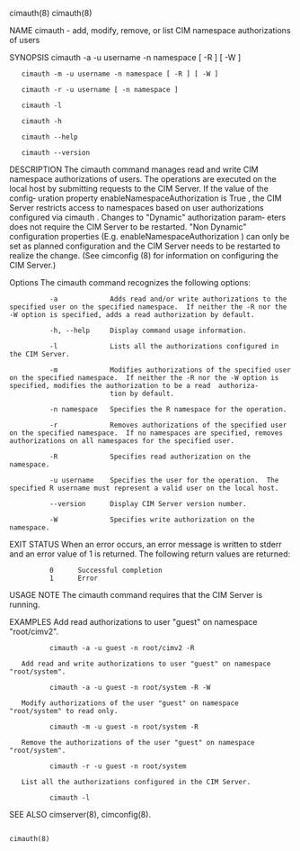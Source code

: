 cimauth(8)                                                                                                                                                                                         cimauth(8)



NAME
       cimauth - add, modify, remove, or list CIM namespace authorizations of users

SYNOPSIS
       cimauth -a -u username -n namespace [ -R ] [ -W ]

       cimauth -m -u username -n namespace [ -R ] [ -W ]

       cimauth -r -u username [ -n namespace ]

       cimauth -l

       cimauth -h

       cimauth --help

       cimauth --version


DESCRIPTION
       The cimauth command manages read and write CIM namespace authorizations of users. The operations are executed on the local host by submitting requests to the CIM Server.  If the value of the config‐
       uration property enableNamespaceAuthorization is True , the CIM Server restricts access to namespaces based on user authorizations configured via cimauth .  Changes to "Dynamic" authorization param‐
       eters  does  not require the CIM Server to be restarted. "Non Dynamic" configuration properties (E.g. enableNamespaceAuthorization ) can only be set as planned configuration and the CIM Server needs
       to be restarted to realize the change.  (See cimconfig (8) for information on configuring the CIM Server.)

   Options
       The cimauth command recognizes the following options:

              -a             Adds read and/or write authorizations to the specified user on the specified namespace.  If neither the -R nor the -W option is specified, adds a read authorization by default.

              -h, --help     Display command usage information.

              -l             Lists all the authorizations configured in the CIM Server.

              -m             Modifies authorizations of the specified user on the specified namespace.  If neither the -R nor the -W option is specified, modifies the authorization to be a read  authoriza‐
                             tion by default.

              -n namespace   Specifies the R namespace for the operation.

              -r             Removes authorizations of the specified user on the specified namespace.  If no namespaces are specified, removes authorizations on all namespaces for the specified user.

              -R             Specifies read authorization on the namespace.

              -u username    Specifies the user for the operation.  The specified R username must represent a valid user on the local host.

              --version      Display CIM Server version number.

              -W             Specifies write authorization on the namespace.

EXIT STATUS
       When an error occurs, an error message is written to stderr and an error value of 1 is returned. The following return values are returned:

              0      Successful completion
              1      Error

USAGE NOTE
       The cimauth command requires that the CIM Server is running.

EXAMPLES
       Add read authorizations to user "guest" on namespace "root/cimv2".

              cimauth -a -u guest -n root/cimv2 -R

       Add read and write authorizations to user "guest" on namespace "root/system".

              cimauth -a -u guest -n root/system -R -W

       Modify authorizations of the user "guest" on namespace "root/system" to read only.

              cimauth -m -u guest -n root/system -R

       Remove the authorizations of the user "guest" on namespace "root/system".

              cimauth -r -u guest -n root/system

       List all the authorizations configured in the CIM Server.

              cimauth -l

SEE ALSO
       cimserver(8), cimconfig(8).



                                                                                                                                                                                                   cimauth(8)
